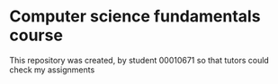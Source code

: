 # Computer science fundamentals course

This repository was created, by student 00010671 so that tutors could check my assignments 

